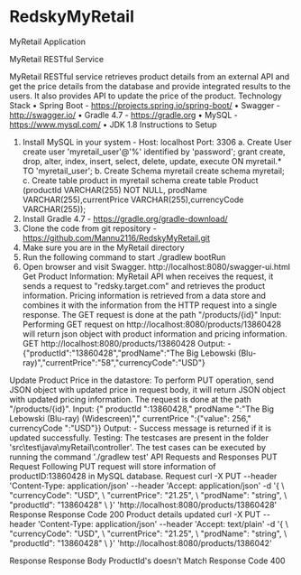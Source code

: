# RedskyMyRetail
MyRetail Application

MyRetail RESTful Service

MyRetail RESTful service retrieves product details from an external API and get the price details from the database and provide integrated results to the users. It also provides API to update the price of the product. 
Technology Stack
•	Spring Boot - https://projects.spring.io/spring-boot/
•	Swagger - http://swagger.io/
•	Gradle 4.7 - https://gradle.org
•	MySQL - https://www.mysql.com/ 
•	JDK 1.8
Instructions to Setup
1.	Install MySQL in your system - Host: localhost Port: 3306
a.	Create User
create user 'myretail_user'@'%' identified by 'password';
grant create, drop, alter, index, insert, select, delete, update, execute ON myretail.* TO 'myretail_user';
b.	Create Schema myretail 
create schema myretail;
c.	Create table product in myretail schema 
create table Product (productId VARCHAR(255) NOT NULL, prodName  VARCHAR(255),currentPrice VARCHAR(255),currencyCode VARCHAR(255));
2.	Install Gradle 4.7  - https://gradle.org/gradle-download/
3.	Clone the code from git repository - https://github.com/Mannu2116/RedskyMyRetail.git
4.	Make sure you are in the MyRetail directory
5.	Run the following command to start ./gradlew bootRun
6.	Open browser and visit Swagger. http://localhost:8080/swagger-ui.html
Get Product Information:
MyRetail API when receives the request, it sends a request to "redsky.target.com" and retrieves the product information. Pricing information is retrieved from a data store and combines it with the information from the HTTP request into a single response. The GET request is done at the path "/products/{id}"
Input: 
Performing GET request on http://localhost:8080/products/13860428 will return json object with product information and pricing information.
GET http://localhost:8080/products/13860428
Output: -
{"productId":"13860428","prodName":"The Big Lebowski (Blu-ray)","currentPrice":"58","currencyCode":"USD"}

Update Product Price in the datastore:
To perform PUT operation, send JSON object with updated price in request body, it will return JSON object with updated pricing information. The request is done at the path "/products/{id}".
Input: 
{" productId ":13860428," prodName ":"The Big Lebowski (Blu-ray) (Widescreen)"," currentPrice ":{"value": 256," currencyCode ":"USD"}}
Output: -
Success message is returned if it is updated successfully.
Testing:
The testcases are present in the folder 'src\test\java\myRetail\controller'.
The test cases can be executed by running the command './gradlew test'
API Requests and Responses
PUT Request
Following PUT request will store information of productID:13860428 in MySQL database.
Request
curl -X PUT --header 'Content-Type: application/json' --header 'Accept: application/json' -d '{ \ 
   "currencyCode": "USD", \ 
   "currentPrice": "21.25", \ 
   "prodName": "string", \ 
   "productId": "13860428" \ 
 }' 'http://localhost:8080/products/13860428'
Response
Response Code
200 Product details updated
curl -X PUT --header 'Content-Type: application/json' --header 'Accept: text/plain' -d '{ \ 
   "currencyCode": "USD", \ 
   "currentPrice": "21.25", \ 
   "prodName": "string", \ 
   "productId": "13860428" \ 
 }' 'http://localhost:8080/products/1386042'

Response
Response Body
ProductId's doesn't Match
Response Code
400







